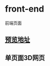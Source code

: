 # front-end
前端页面

## [预览地址](https://github.com/DeadAndLive/front-end/MyWorks-1/index.html)
## 单页面3D网页
